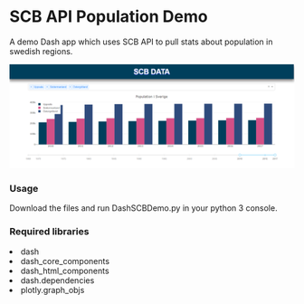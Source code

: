 # SCB API Population Demo
A demo Dash app which uses SCB API to pull stats about population in swedish regions.

<img src="https://github.com/rilo84/SCB-PopDemo/blob/master/DashDemo.PNG" width="800" title="hover text">

<h3>Usage</h3>
Download the files and run DashSCBDemo.py in your python 3 console.

<h3>Required libraries</h3>
<li>dash</li>
<li>dash_core_components</li>
<li>dash_html_components</li>
<li>dash.dependencies</li>
<li>plotly.graph_objs</li>
